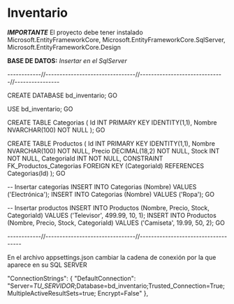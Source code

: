 # Inventario

***IMPORTANTE***
El proyecto debe tener instalado Microsoft.EntityFrameworkCore, Microsoft.EntityFrameworkCore.SqlServer, Microsoft.EntityFrameworkCore.Design

**BASE DE DATOS:** *Insertar en el SqlServer*

------------//--------------------------------//------------------------------//----------------

CREATE DATABASE bd_inventario;
GO

USE bd_inventario;
GO

CREATE TABLE Categorias (
    Id INT PRIMARY KEY IDENTITY(1,1),
    Nombre NVARCHAR(100) NOT NULL
);
GO

CREATE TABLE Productos (
    Id INT PRIMARY KEY IDENTITY(1,1),
    Nombre NVARCHAR(100) NOT NULL,
    Precio DECIMAL(18,2) NOT NULL,
    Stock INT NOT NULL,
    CategoriaId INT NOT NULL,
    CONSTRAINT FK_Productos_Categorias FOREIGN KEY (CategoriaId)
        REFERENCES Categorias(Id)
);
GO

-- Insertar categorías
INSERT INTO Categorias (Nombre) VALUES ('Electrónica');
INSERT INTO Categorias (Nombre) VALUES ('Ropa');
GO

-- Insertar productos
INSERT INTO Productos (Nombre, Precio, Stock, CategoriaId) 
VALUES ('Televisor', 499.99, 10, 1);
INSERT INTO Productos (Nombre, Precio, Stock, CategoriaId) 
VALUES ('Camiseta', 19.99, 50, 2);
GO

------------//--------------------------------//------------------------------------

En el archivo appsettings.json cambiar la cadena de conexión por la que aparece en su SQL SERVER

"ConnectionStrings": {
    "DefaultConnection": "Server=*TU_SERVIDOR*;Database=bd_inventario;Trusted_Connection=True;MultipleActiveResultSets=true; Encrypt=False"
},
